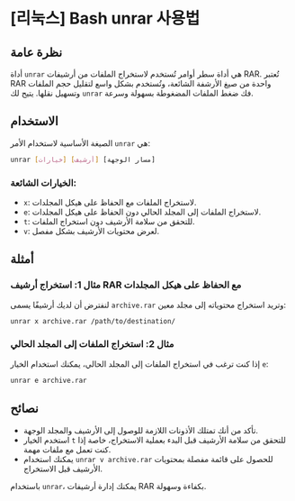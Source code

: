 # [리눅스] Bash unrar 사용법

## نظرة عامة
أداة `unrar` هي أداة سطر أوامر تُستخدم لاستخراج الملفات من أرشيفات RAR. تُعتبر RAR واحدة من صيغ الأرشفة الشائعة، وتُستخدم بشكل واسع لتقليل حجم الملفات وتسهيل نقلها. يتيح لك `unrar` فك ضغط الملفات المضغوطة بسهولة وسرعة.

## الاستخدام
الصيغة الأساسية لاستخدام الأمر `unrar` هي:

```bash
unrar [خيارات] [أرشيف] [مسار الوجهة]
```

### الخيارات الشائعة:
- `x`: لاستخراج الملفات مع الحفاظ على هيكل المجلدات.
- `e`: لاستخراج الملفات إلى المجلد الحالي دون الحفاظ على هيكل المجلدات.
- `t`: للتحقق من سلامة الأرشيف دون استخراج الملفات.
- `v`: لعرض محتويات الأرشيف بشكل مفصل.

## أمثلة
### مثال 1: استخراج أرشيف RAR مع الحفاظ على هيكل المجلدات
لنفترض أن لديك أرشيفًا يسمى `archive.rar` وتريد استخراج محتوياته إلى مجلد معين:

```bash
unrar x archive.rar /path/to/destination/
```

### مثال 2: استخراج الملفات إلى المجلد الحالي
إذا كنت ترغب في استخراج الملفات إلى المجلد الحالي، يمكنك استخدام الخيار `e`:

```bash
unrar e archive.rar
```

## نصائح
- تأكد من أنك تمتلك الأذونات اللازمة للوصول إلى الأرشيف والمجلد الوجهة.
- استخدم الخيار `t` للتحقق من سلامة الأرشيف قبل البدء بعملية الاستخراج، خاصة إذا كنت تعمل مع ملفات مهمة.
- يمكنك استخدام `unrar v archive.rar` للحصول على قائمة مفصلة بمحتويات الأرشيف قبل الاستخراج. 

باستخدام `unrar`، يمكنك إدارة أرشيفات RAR بكفاءة وسهولة.